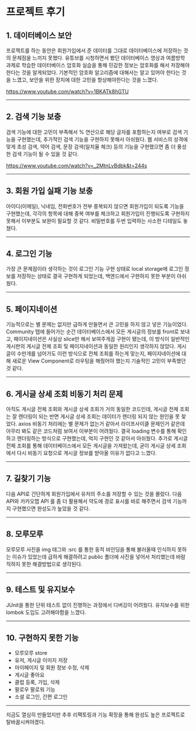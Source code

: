 # 프로젝트 후기

## 1. 데이터베이스 보안

프로젝트를 하는 동안은 회원가입에서 준 데이터를 그대로 데이터베이스에 저장하는 것의 문제점을 느끼지 못했다. 
유튜브를 시청하면서 봤던 데이터베이스 영상과 여름방학 과제로 학습한 데이터베이스 암호화 실습을 통해 민감한 정보는 암호화를 해서 저장해야 한다는 것을 알게되었다. 기본적인 암호화 알고리즘에 대해서는 알고 있어야 한다는 것을 느꼈고, 보안을 위한 장치에 대한 고민을 항상해야한다는 것을 느꼈다. 

https://www.youtube.com/watch?v=1BKATk8hGTU

--------------------------------------------------

## 2. 검색 기능 보충

검색 기능에 대한 고민이 부족해서 % 연산으로 해당 글자를 포함하는지 여부로 검색 기능을 구현했는데, 추가적인 검색 기능을 구현하지 못해서 아쉬웠다. 웹 서비스의 성격에 맞게 초성 검색, 약어 검색, 문장 검색(일치율 체크) 등의 기능을 구현했으면 좀 더 풍성한 검색 기능이 될 수 있을 것 같다. 

https://www.youtube.com/watch?v=_2MtnLyBdbk&t=244s

--------------------------------------------------

## 3. 회원 가입 실패 기능 보충

아이디(이메일), 닉네임, 전화번호가 전부 중복되지 않으면 회원가입이 되도록 기능을 구현했는데, 각각의 항목에 대해 중복 여부를 체크하고 회원가입이 진행되도록 구현하지 못해서 이부분도 보완이 필요할 것 같다. 
비밀번호를 두번 입력하는 사소한 디테일도 놓쳤다. 

--------------------------------------------------

## 4. 로그인 기능

가장 큰 문제점이라 생각하는 것이 로그인 기능 구현 상태로 local storage에 로그인 정보를 저장하는 상태로 결국 구현하게 되었는데, 백엔드에서 구현하지 못한 부분이 아쉬웠다. 

--------------------------------------------------

## 5. 페이지네이션

기능적으로는 별 문제는 없지만 급하게 만들면서 큰 고민을 하지 않고 넣은 기능이었다. Community 탭에 들어가는 순간 데이터베이스에서 모든 게시글의 정보를 front로 보내고, 페이지네이션은 사실상 slice만 해서 보여주게끔 구현이 됐는데, 이 방식이 일반적인 게시판의 게시글 전체 조회 및 페이지네이션과 동일한 원리인지 생각하지 않았다. 게시글이 수만개를 넘어가도 이런 방식으로 전체 조회를 하는게 맞는지, 페이지네이션에 대해 새로운 View Component로 라우팅을 해줬어야 했는지 기술적인 고민이 부족했던 것 같다. 

--------------------------------------------------

## 6. 게시글 상세 조회 비동기 처리 문제

아직도 게시글 전체 조회와 게시글 상세 조회가 거의 동일한 코드인데, 게시글 전체 조회는 잘 렌더링이 되는 반면 게시글 상세 조회는 데이터가 렌더링 되지 않는 원인을 못 찾았다. axios 비동기 처리에는 별 문제가 없는거 같아서 라이프사이클 문제인거 같은데 아무리 봐도 같은 코드처럼 보여서 이부분이 어려웠다. 결국 loading 변수를 통해 확인하고 렌더링하는 방식으로 구현했는데, 억지 구현인 것 같아서 아쉬웠다. 
추가로 게시글 전체 조회를 통해 데이터베이스에서 모든 게시글을 가져왔는데, 굳이 게시글 상세 조회에서 다시 비동기 요청으로 게시글 정보를 받아올 이유가 없다고 느꼈다. 

--------------------------------------------------

## 7. 길찾기 기능

다음 API로 간단하게 회원가입에서 유저의 주소를 저장할 수 있는 것을 몰랐다. 다음 API와 카카오맵 API 를 좀 더 활용해서 약도에 경로 표시를 바로 해주면서 검색 기능까지 구현했으면 완성도가 높았을 것 같다.

--------------------------------------------------

## 8. 모루모루

모루모루 사진을 img 태그와 :src 를 통한 동적 바인딩을 통해 불러올때 인식하지 못하는 이슈가 있었는데 급하게 해결하려고 public 폴더에 사진을 넣어서 처리했는데 바람직하지 못한 해결방법으로 생각된다. 

--------------------------------------------------

## 9. 테스트 및 유지보수

JUnit을 통한 단위 테스트 없이 진행하는 과정에서 디버깅이 어려웠다. 
유지보수를 위한 lombok 도입도 고려해야함을 느꼈다. 

--------------------------------------------------

## 10. 구현하지 못한 기능

- 모루모루 store
- 유저, 게시글 이미지 저장
- 마이페이지 및 회원 정보 수정, 삭제
- 게시글 좋아요
- 클럽 등록, 가입, 삭제
- 팔로우 팔로워 기능
- 소셜 로그인, 간편 로그인

--------------------------------------------------

지금도 열심히 만들었지만 추후 리팩토링과 기능 확장을 통해 완성도 높은 프로젝트로 탈바꿈시켜야겠다. 
